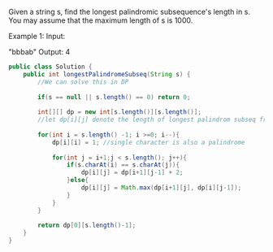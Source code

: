 Given a string s, find the longest palindromic subsequence's length in s. You may assume that the maximum length of s is 1000.

Example 1:
Input:

"bbbab"
Output:
4

```java
public class Solution {
    public int longestPalindromeSubseq(String s) {
        //We can solve this in DP
        
        if(s == null || s.length() == 0) return 0;
        
        int[][] dp = new int[s.length()][s.length()];
        //let dp[i][j] denote the length of longest palindrom subseq from i...j
        
        for(int i = s.length() -1; i >=0; i--){
            dp[i][i] = 1; //single character is also a palindrome
            
            for(int j = i+1;j < s.length(); j++){
                if(s.charAt(i) == s.charAt(j)){
                    dp[i][j] = dp[i+1][j-1] + 2;
                }else{
                    dp[i][j] = Math.max(dp[i+1][j], dp[i][j-1]);
                }
            }
        }
        
        return dp[0][s.length()-1];
    }
}
```
